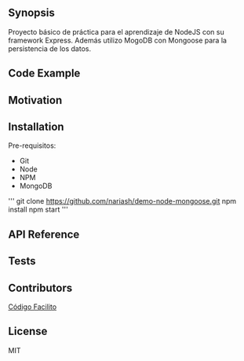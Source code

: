 ## Synopsis

Proyecto básico de práctica para el aprendizaje de NodeJS con su framework Express. Además utilizo MogoDB con Mongoose para la persistencia de los datos.

## Code Example

## Motivation

## Installation

Pre-requisitos:
* Git
* Node
* NPM
* MongoDB

'''
git clone https://github.com/nariash/demo-node-mongoose.git
npm install
npm start
'''

## API Reference

## Tests

## Contributors

[Código Facilito](https://codigofacilito.com/)

## License

MIT